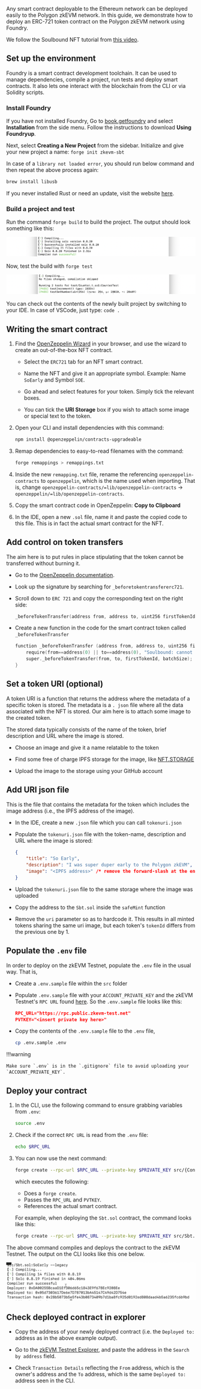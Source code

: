 
Any smart contract deployable to the Ethereum network can be deployed easily to the Polygon zkEVM network. In this guide, we demonstrate how to deploy an ERC-721 token contract on the Polygon zkEVM network using Foundry.

We follow the Soulbound NFT tutorial from [this video](https://www.loom.com/share/41dcd20628774d3bbcce5edf2647312f).

## Set up the environment

Foundry is a smart contract development toolchain. It can be used to manage dependencies, compile a project, run tests and deploy smart contracts. It also lets one interact with the blockchain from the CLI or via Solidity scripts.

### Install Foundry

If you have not installed Foundry, Go to [book.getfoundry](https://book.getfoundry.sh) and select **Installation** from the side menu. Follow the instructions to download **Using Foundryup**.

Next, select **Creating a New Project** from the sidebar. Initialize and give your new project a name: ```forge init zkevm-sbt```

In case of a `library not loaded error`, you should run below command and then repeat the above process again:

```bash
brew install libusb
```

If you never installed Rust or need an update, visit the website [here](https://www.rust-lang.org/tools/install).

### Build a project and test  

Run the command `forge build` to build the project. The output should look something like this:

![Successful forge build command](../../img/zkEVM/zkv-success-forge-build.png)

Now, test the build with `forge test`

![Testing Forge Build](../../img/zkEVM/zkv-test-forge-build.png)

You can check out the contents of the newly built project by switching to your IDE. In case of VSCode, just type: ```code .```

## Writing the smart contract

1. Find the [OpenZeppelin Wizard](https://wizard.openzeppelin.com) in your browser, and use the wizard to create an out-of-the-box NFT contract.

    - Select the `ERC721` tab for an NFT smart contract.

    - Name the NFT and give it an appropriate symbol. Example: Name `SoEarly` and Symbol `SOE`.

    - Go ahead and select features for your token. Simply tick the relevant boxes.

    - You can tick the **URI Storage** box if you wish to attach some image or special text to the token.  

2. Open your CLI and install dependencies with this command:

    ```bash
    npm install @openzeppelin/contracts-upgradeable
    ```

3. Remap dependencies to easy-to-read filenames with the command:

    ```bash
    forge remappings > remappings.txt
    ```

4. Inside the new `remapping.txt` file, rename the referencing `openzeppelin-contracts` to `openzeppelin`, which is the name used when importing. That is, change `openzeppelin-contracts/=lib/openzeppelin-contracts` &rarr; `openzeppelin/=lib/openzeppelin-contracts`.

5. Copy the smart contract code in OpenZeppelin: **Copy to Clipboard**

6. In the IDE, open a new `.sol` file, name it and paste the copied code to this file. This is in fact the actual smart contract for the NFT.

## Add control on token transfers

The aim here is to put rules in place stipulating that the token cannot be transferred without burning it.  

- Go to the [OpenZeppelin documentation](https://docs.openzeppelin.com/).

- Look up the signature by searching for `_beforetokentransfererc721`.

- Scroll down to `ERC 721` and copy the corresponding text on the right side:

    ```c
    _beforeTokenTransfer(address from, address to, uint256 firstTokenId, uint256 batchSize) internal
    ```

- Create a new function in the code for the smart contract token called `_beforeTokenTransfer`

    ```c
    function _beforeTokenTransfer (address from, address to, uint256 firstTokenId, uint256 batchSize) internal override {
        require(from==address(0) || to==address(0), "Soulbound: cannot transfer");
        super._beforeTokenTransfer(from, to, firstTokenId, batchSize);
    }
    ```

## Set a token URI (optional)

A token URI is a function that returns the address where the metadata of a specific token is stored. The metadata is a `. json` file where all the data associated with the NFT is stored. Our aim here is to attach some image to the created token.

The stored data typically consists of the name of the token, brief description and URL where the image is stored.

- Choose an image and give it a name relatable to the token

- Find some free of charge IPFS storage for the image, like [NFT.STORAGE](https://nft.storage)

- Upload the image to the storage using your GitHub account

## Add URI json file

This is the file that contains the metadata for the token which includes the image address (i.e., the IPFS address of the image).

- In the IDE, create a new `.json` file which you can call `tokenuri.json`

- Populate the `tokenuri.json` file with the token-name, description and URL where the image is stored:

    ```json
    {
        "title": "So Early",
        "description": "I was super duper early to the Polygon zkEVM",
        "image": "<IPFS address>" /* remove the forward-slash at the end of the URL, if any */
    }
    ```

- Upload the `tokenuri.json` file to the same storage where the image was uploaded

- Copy the address to the `Sbt.sol` inside the `safeMint` function

- Remove the `uri` parameter so as to hardcode it. This results in all minted tokens sharing the same uri image, but each token's `tokenId` differs from the previous one by 1.

## Populate the `.env` file

In order to deploy on the zkEVM Testnet, populate the `.env` file in the usual way. That is,

- Create a `.env.sample` file within the `src` folder

- Populate `.env.sample` file with your `ACCOUNT_PRIVATE_KEY` and the zkEVM Testnet's `RPC URL` found [here](../get-started/quick-start.md). So the `.env.sample` file looks like this:

    ```json
    RPC_URL="https://rpc.public.zkevm-test.net"
    PVTKEY="<insert private key here>"
    ```

- Copy the contents of the `.env.sample` file to the `.env` file,

    ```bash
    cp .env.sample .env
    ```

!!!warning

    Make sure `.env` is in the `.gitignore` file to avoid uploading your `ACCOUNT_PRIVATE_KEY`.

## Deploy your contract

1. In the CLI, use the following command to ensure grabbing variables from `.env`:

    ```bash
    source .env
    ```

2. Check if the correct `RPC URL` is read from the `.env` file:

    ```bash
    echo $RPC_URL
    ```

3. You can now use the next command:

    ```bash
    forge create --rpc-url $RPC_URL --private-key $PRIVATE_KEY src/{ContractFile.sol}:{ContractName} --legacy
    ```

    which executes the following:

    - Does a `forge create`.
    - Passes the `RPC_URL` and `PVTKEY`.
    - References the actual smart contract.

    For example, when deploying the `Sbt.sol` contract, the command looks like this:

    ```bash
    forge create --rpc-url $RPC_URL --private-key $PRIVATE_KEY src/Sbt.sol:SoEarly --legacy
    ```

The above command compiles and deploys the contract to the zkEVM Testnet. The output on the CLI looks like this one below.

![Successful Deploy Sbt.sol](../../img/zkEVM/zkv-success-deploy-sbtdotsol.png)

## Check deployed contract in explorer

- Copy the address of your newly deployed contract (i.e. the `Deployed to:` address as in the above example output).

- Go to the [zkEVM Testnet Explorer](https://cardona-zkevm.polygonscan.com/), and paste the address in the `Search by address` field.

- Check `Transaction Details`  reflecting the `From` address, which is the owner's address and the `To` address, which is the same `Deployed to:` address seen in the CLI.
